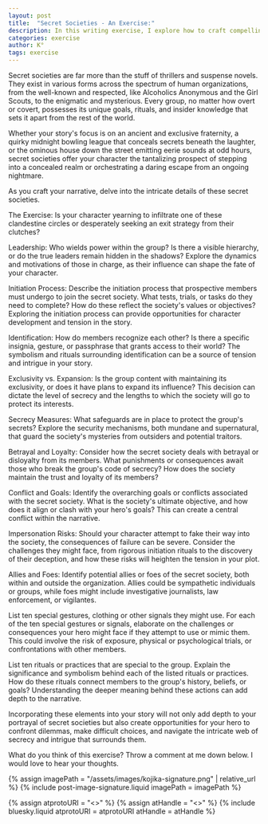 ```yaml
---
layout: post
title:  "Secret Societies - An Exercise:"
description: In this writing exercise, I explore how to craft compelling secret societies in fiction, going beyond common thriller tropes to examine their complex inner workings. From leadership structures and initiation rites to identification methods and security measures, I break down the key elements that make these organizations fascinating story elements. Whether your protagonist is trying to infiltrate or escape such a group, I provide prompts to help develop the gestures, rituals, and practices that bring these secretive worlds to life, while considering the consequences and conflicts that drive the narrative forward.
categories: exercise
author: K°
tags: exercise
---
```


Secret societies are far more than the stuff of thrillers and suspense novels. They exist in various forms across the spectrum of human organizations, from the well-known and respected, like Alcoholics Anonymous and the Girl Scouts, to the enigmatic and mysterious. Every group, no matter how overt or covert, possesses its unique goals, rituals, and insider knowledge that sets it apart from the rest of the world.

Whether your story's focus is on an ancient and exclusive fraternity, a quirky midnight bowling league that conceals secrets beneath the laughter, or the ominous house down the street emitting eerie sounds at odd hours, secret societies offer your character the tantalizing prospect of stepping into a concealed realm or orchestrating a daring escape from an ongoing nightmare.

As you craft your narrative, delve into the intricate details of these secret societies.

The Exercise:
Is your character yearning to infiltrate one of these clandestine circles or desperately seeking an exit strategy from their clutches?

Leadership: Who wields power within the group? Is there a visible hierarchy, or do the true leaders remain hidden in the shadows? Explore the dynamics and motivations of those in charge, as their influence can shape the fate of your character.

Initiation Process: Describe the initiation process that prospective members must undergo to join the secret society. What tests, trials, or tasks do they need to complete? How do these reflect the society's values or objectives? Exploring the initiation process can provide opportunities for character development and tension in the story.

Identification: How do members recognize each other? Is there a specific insignia, gesture, or passphrase that grants access to their world? The symbolism and rituals surrounding identification can be a source of tension and intrigue in your story.

Exclusivity vs. Expansion: Is the group content with maintaining its exclusivity, or does it have plans to expand its influence? This decision can dictate the level of secrecy and the lengths to which the society will go to protect its interests.

Secrecy Measures: What safeguards are in place to protect the group's secrets? Explore the security mechanisms, both mundane and supernatural, that guard the society's mysteries from outsiders and potential traitors.

Betrayal and Loyalty: Consider how the secret society deals with betrayal or disloyalty from its members. What punishments or consequences await those who break the group's code of secrecy? How does the society maintain the trust and loyalty of its members?

Conflict and Goals: Identify the overarching goals or conflicts associated with the secret society. What is the society's ultimate objective, and how does it align or clash with your hero's goals? This can create a central conflict within the narrative.

Impersonation Risks: Should your character attempt to fake their way into the society, the consequences of failure can be severe. Consider the challenges they might face, from rigorous initiation rituals to the discovery of their deception, and how these risks will heighten the tension in your plot.


Allies and Foes: Identify potential allies or foes of the secret society, both within and outside the organization. Allies could be sympathetic individuals or groups, while foes might include investigative journalists, law enforcement, or vigilantes.

List ten special gestures, clothing or other signals they might use. For each of the ten special gestures or signals, elaborate on the challenges or consequences your hero might face if they attempt to use or mimic them. This could involve the risk of exposure, physical or psychological trials, or confrontations with other members.

List ten rituals or practices that are special to the group. Explain the significance and symbolism behind each of the listed rituals or practices. How do these rituals connect members to the group's history, beliefs, or goals? Understanding the deeper meaning behind these actions can add depth to the narrative.

Incorporating these elements into your story will not only add depth to your portrayal of secret societies but also create opportunities for your hero to confront dilemmas, make difficult choices, and navigate the intricate web of secrecy and intrigue that surrounds them.

What do you think of this exercise? Throw a comment at me down below. I would love to hear your thoughts.

<!-- signature -->
{% assign imagePath = "/assets/images/kojika-signature.png" | relative_url %}
{% include post-image-signature.liquid imagePath = imagePath %}

<!-- comments -->
{% assign atprotoURI = "<<atprotoURI>>" %}
{% assign atHandle = "<<atHandle>>" %}
{% include bluesky.liquid atprotoURI = atprotoURI atHandle = atHandle %}